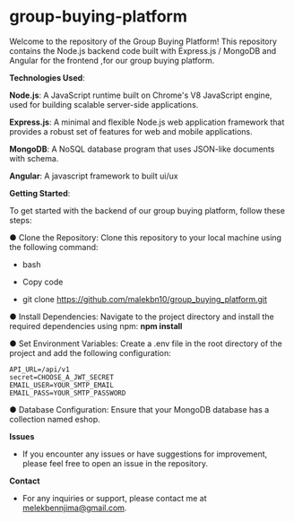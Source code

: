 # group-buying-platform
Welcome to the repository of the Group Buying Platform! This repository contains the Node.js backend code built with Express.js / MongoDB and Angular for the frontend ,for our group buying platform.

**Technologies Used**:

**Node.js**: A JavaScript runtime built on Chrome's V8 JavaScript engine, used for building scalable server-side applications.

**Express.js**: A minimal and flexible Node.js web application framework that provides a robust set of features for web and mobile applications.

**MongoDB**: A NoSQL database program that uses JSON-like documents with schema.

**Angular**: A javascript framework to built ui/ux

**Getting Started**:

To get started with the backend of our group buying platform, follow these steps:

● Clone the Repository: Clone this repository to your local machine using the following command:

* bash

* Copy code

* git clone https://github.com/malekbn10/group_buying_platform.git
  
● Install Dependencies: Navigate to the project directory and install the required dependencies using npm:
**npm install**
  
● Set Environment Variables: Create a .env file in the root directory of the project and add the following configuration:
```
API_URL=/api/v1
secret=CHOOSE_A_JWT_SECRET
EMAIL_USER=YOUR_SMTP_EMAIL
EMAIL_PASS=YOUR_SMTP_PASSWORD
```
● Database Configuration: Ensure that your MongoDB database has a collection named eshop.

**Issues**
* If you encounter any issues or have suggestions for improvement, please feel free to open an issue in the repository.


**Contact**
* For any inquiries or support, please contact me at melekbennjima@gmail.com.

